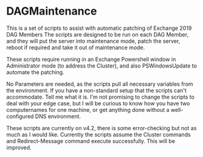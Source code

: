 # DAGMaintenance
This is a set of scripts to assist with automatic patching of Exchange 2019 DAG Members
The scripts are designed to be run on each DAG Member, and they will put the server into maintenance mode, patch the server, reboot if required and take it out of maintenance mode.

These scripts require running in an Exchange Powershell window in Administrator mode (to address the Cluster), and also PSWindowsUpdate to automate the patching.

No Parameters are needed, as the scripts pull all necessary variables from the environment. If you have a non-standard setup that the scripts can't accommodate. Tell me what it is.
I'm not promising to change the scripts to deal with your edge case, but I will be curious to know how you have two computernames for one machine, or get anything done without a well-configured DNS environment.

These scripts are currently on v4.2, there is some error-checking but not as much as I would like. Currently the scripts assume the Cluster commands and Redirect-Message command execute successfully. This will be improved.

